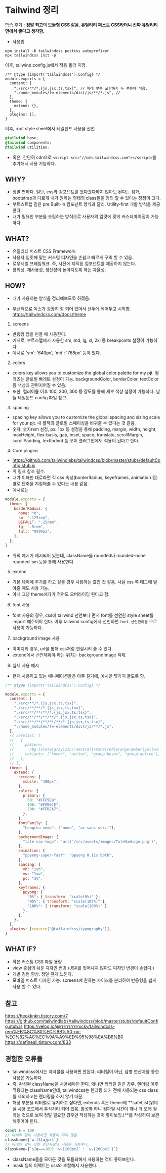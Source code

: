 # Tailwind 정리

학습 후기 : **정말 최고의 모듈형 CSS 같음. 유틸리티 퍼스트 CSS라더니 진짜 유틸리티 면에서 좋다고 생각함.**

- 사용법

```
npm install -D tailwindcss postcss autoprefixer
npx tailwindcss init -p
```

이후, tailwind.config.js에서 적용 폴더 지정.

```
/** @type {import('tailwindcss').Config} */
module.exports = {
  content: [
    "./src/**/*.{js,jsx,ts,tsx}", // 아래 부분 포함해서 두 부분에 적용.
    "./node_modules/tw-elements/dist/js/**/*.js", //
  ],
  theme: {
    extend: {},
  },
  plugins: [],
}
```

이후, root style sheet에서 테일윈드 사용을 선언

```css
@tailwind base;
@tailwind components;
@tailwind utilities;
```

- 혹은, 간단히 cdn으로 `<script src="//cdn.tailwindcss.com"></script>`를 추가해서 사용 가능하다.

## WHY?

- 정말 편하다. 일단, css와 컴포넌트를 왔다갔다하지 않아도 된다는 점과, bootstrap과 다르게 내가 원하는 형태의 class들을 정의 할 수 있다는 장점이 크다.
- 부트스트랩 같은 pre Built-in 컴포넌트 방식과 달리, Utility-first 개발 방식을 제공한다.
- 내가 필요한 부분을 조립하는 방식으로 사용자의 입맛에 맞게 커스터마이징이 가능하다.

## WHAT?

- 유틸리티 퍼스트 CSS Framework
- 사용자 입맛에 맞는 커스텀 디자인을 손쉽고 빠르게 구축 할 수 있음.
- 로우레벨 프레임워크. 즉, 사전에 제작된 컴포넌트를 제공하지 않는다.
- 창의성, 재사용성, 생산성이 높아지도록 하는 자율성.

## HOW?

- 내가 사용하는 방식을 정리해보도록 하겠음.

- 우선적으로 독스가 굉장히 잘 되어 있어서 선두에 적어두고 시작함.
  https://tailwindcss.com/docs/theme

1. screens

- 반응형 웹을 만들 때 사용한다.
- 예시로, 부트스랩에서 사용한 sm, md, lg, xl, 2xl 등 breakpoints 설정이 가능하다.
- 예시로 'sm': '640px', 'md': '768px' 등이 있다.

2. colors

- colors key allows you to customize the global color palette for my pjt. 컬러즈는 글로벌 빠레트 설정이 가능. backgroundColor, borderColor, textColor 등 색상과 관련지어질 수 있음.
- 또한, 컬러이름 이후 100, 200, 300 등 강도를 통해 세부 색상 설정이 가능하다. 남들 테일윈드 config 파일 참고.

3. spacing

- spacing key allows you to customize the global spacing and sizing scale for your pjt. 내 플젝의 글로벌 스페이싱을 바꿔줄 수 있다는 것 같음.
- 숫자: 숫자rem 설정, px: 1px 등 설정을 통해 padding, margin, width, height, maxHeight, flex-basis, gap, inset, space, translate, scrollMargin, scrollPadding, textIndent 등 코어 플러그인에도 적용이 된다고 한다.

4. Core plugins

- https://github.com/tailwindlabs/tailwindcss/blob/master/stubs/defaultConfig.stub.js
- 위 링크 참조 필수.
- 내가 이해한 대로라면 각 css 속성(borderRadius, keyeframes, animation 등) 별로 단축을 지정해줄 수 있다는 내용 같음.
- 예시로는

```js
module.exports = {
  theme: {
    borderRadius: {
      none: "0",
      sm: ".125rem",
      DEFAULT: ".25rem",
      lg: ".5rem",
      full: "9999px",
    },
  },
}
```

- 위의 예시가 제시되어 있는데, className을 rounded나 rounded-none rounded-sm 등을 통해 사용한다.

5. extend

- 기본 테마에 추가를 하고 싶을 경우 사용하는 값인 것 같음. 사실 css 쪽 태그에 달아줄 때도 사용 가능.
- 아니 그냥 theme에다가 적어도 오버라이딩 된다고 함.

6. font 사용

- font 사용의 경우, css에 tailwind 선언보다 먼저 font를 선언한 style sheet를 import 해주어야 한다. 이후 tailwind config에서 선언하면 `font-선언한이름` 으로 사용이 가능하다.

7. background image 사용

- 이미지의 경우, url을 통해 css처럼 연결시켜 줄 수 있다.
- extend에서 선언해줘야 하는 위치는 backgroundImage 객체.

8. 실제 사용 예시

- 현재 사용하고 있는 애니메이션들은 아주 길기에, 예시만 몇가지 들도록 함.

```js
/** @type {import('tailwindcss').Config} */

module.exports = {
  content: [
    "./src/**/*.{js,jsx,ts,tsx}",
    "./src/**/**/*.{js,jsx,ts,tsx}",
    "./src/**/**/**/*.{js,jsx,ts,tsx}",
    "./src/**/**/**/**/*.{js,jsx,ts,tsx}",
    "./src/**/**/**/**/**/*.{js,jsx,ts,tsx}",
    "./node_modules/tw-elements/dist/js/**/*.js",
  ],
  // safelist: [
  //   {
  //     pattern:
  //       /bg-(slate|gray|zinc|neutral|stone|red|orange|amber|yellow|lime|green|emerald|teal|cyan|sky|blue|indigo|violet|purple|fuchsia|pinkrose|primary|secondary|tertiaty)-(50|100|200|300|400|500|600|700|800|900)/,
  //     variants: ["hover", "active", "group-hover", "group-active"],
  //   },
  // ],
  theme: {
    extend: {
      screens: {
        mobile: "400px",
      },
      colors: {
        primary: {
          50: "#FFF5EB",
          100: "#FFE6CE",
          200: "#FFD2A7",
        },
      },
      fontFamily: {
        "hongcha-nemo": ["nemo", "ui-sans-serif"],
      },
      backgroundImage: {
        "tale-nav-logo": "url('/src/assets/images/TaleNavLogo.png')",
      },
      animation: {
        "ppyong-super-fast": "ppyong 0.11s both",
      },
      spacing: {
        vh: "1vh",
        vw: "1vw",
        pc: "1%",
      },
      keyframes: {
        ppyong: {
          "0%": { transform: "scale(0%)" },
          "95%": { transform: "scale(107%)" },
          "100%": { transform: "scale(100%)" },
        },
      },
    },
  },
  plugins: [require("@tailwindcss/typography")],
}
```

## WHAT IF?

- 작은 커스텀 CSS 파일 용량
- view 중심의 쉬운 디자인 변경 (JSX를 벗어나지 않아도 디자인 변경이 손쉽다.)
- 개발 경험 향상. 정말 깊게 느낀다.
- 모바일 퍼스트 디자인 가능. screens에 원하는 사이즈를 분리하여 반응형을 쉽게 사용 할 수 있다.

## 참고

https://heokknkn.tistory.com/7
https://github.com/tailwindlabs/tailwindcss/blob/master/stubs/defaultConfig.stub.js
https://velog.io/@rrrrrrrrrrrocky/tailwindcss-rem%EB%8C%80%EC%8B%A0-px-%EC%82%AC%EC%9A%A9%ED%95%98%EA%B8%B0
https://defineall.tistory.com/833

## 경험한 오류들

- tailwindcss에서는 리터럴을 사용하면 안된다. 리터럴이 아닌, 삼항 연산자를 통한 사용은 가능하다.
- 즉, 완성된 className을 사용해야만 한다. 왜냐면 리터럴 같은 경우, 렌더링 이후 적용되는 className인데, tailwindcss는 렌더링 되기 전에 사용되는 css class를 제외하고는 렌더링을 하지 않기 때문.
- 해당 부분을 리터럴로 유지하고 싶다면, extends 혹은 theme에 **safeList(위의 실 사용 코드에서 주석처리 되어 있음. 활성화 하니 컴파일 시간이 꽤나 더 오래 걸리는 것으로 보여 정말 필요한 경우만 작성하는 것이 좋아보임.)**를 작성하여 보관해주어야 한다.

```js
const a = 100
// 아래와 같이 사용하면 적용이 되지 않음.
className={`w-[${a}px]`}
// 아래와 같이 삼항 연산자로의 사용은 가능하다.
className={`${a===100? `w-[100px]` : `w-[200px]`}`}
```

- className들을 모아둔 것을 모듈화해서 사용하는 것이 좋아보인다.
- mask 등의 이펙트는 css와 조합해서 사용했다.
